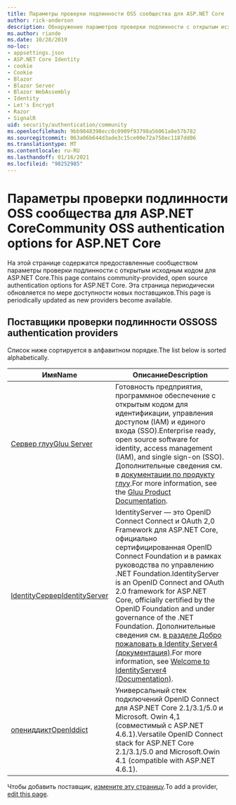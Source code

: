 ```yaml
---
title: Параметры проверки подлинности OSS сообщества для ASP.NET Core
author: rick-anderson
description: Обнаружение параметров проверки подлинности с открытым исходным кодом для ASP.NET Core.
ms.author: riande
ms.date: 10/28/2019
no-loc:
- appsettings.json
- ASP.NET Core Identity
- cookie
- Cookie
- Blazor
- Blazor Server
- Blazor WebAssembly
- Identity
- Let's Encrypt
- Razor
- SignalR
uid: security/authentication/community
ms.openlocfilehash: 9bb9848398ecc0c0909f93798a56061a8e57b782
ms.sourcegitcommit: 063a06b644d3ade3c15ce00e72a758ec1187dd06
ms.translationtype: MT
ms.contentlocale: ru-RU
ms.lasthandoff: 01/16/2021
ms.locfileid: "98252985"
---
```

# <a name="community-oss-authentication-options-for-aspnet-core"></a><span data-ttu-id="66cf0-103">Параметры проверки подлинности OSS сообщества для ASP.NET Core</span><span class="sxs-lookup"><span data-stu-id="66cf0-103">Community OSS authentication options for ASP.NET Core</span></span>

<span data-ttu-id="66cf0-104">На этой странице содержатся предоставленные сообществом параметры проверки подлинности с открытым исходным кодом для ASP.NET Core.</span><span class="sxs-lookup"><span data-stu-id="66cf0-104">This page contains community-provided, open source authentication options for ASP.NET Core.</span></span> <span data-ttu-id="66cf0-105">Эта страница периодически обновляется по мере доступности новых поставщиков.</span><span class="sxs-lookup"><span data-stu-id="66cf0-105">This page is periodically updated as new providers become available.</span></span>

## <a name="oss-authentication-providers"></a><span data-ttu-id="66cf0-106">Поставщики проверки подлинности OSS</span><span class="sxs-lookup"><span data-stu-id="66cf0-106">OSS authentication providers</span></span>

<span data-ttu-id="66cf0-107">Список ниже сортируется в алфавитном порядке.</span><span class="sxs-lookup"><span data-stu-id="66cf0-107">The list below is sorted alphabetically.</span></span>

| <span data-ttu-id="66cf0-108">Имя</span><span class="sxs-lookup"><span data-stu-id="66cf0-108">Name</span></span> | <span data-ttu-id="66cf0-109">Описание</span><span class="sxs-lookup"><span data-stu-id="66cf0-109">Description</span></span> |
| ---- | ----------- |
| [<span data-ttu-id="66cf0-110">Сервер глуу</span><span class="sxs-lookup"><span data-stu-id="66cf0-110">Gluu Server</span></span>](https://gluu.org/) | <span data-ttu-id="66cf0-111">Готовность предприятия, программное обеспечение с открытым кодом для идентификации, управления доступом (IAM) и единого входа (SSO).</span><span class="sxs-lookup"><span data-stu-id="66cf0-111">Enterprise ready, open source software for identity, access management (IAM), and single sign-on (SSO).</span></span> <span data-ttu-id="66cf0-112">Дополнительные сведения см. в [документации по продукту глуу](https://gluu.org/docs/).</span><span class="sxs-lookup"><span data-stu-id="66cf0-112">For more information, see the [Gluu Product Documentation](https://gluu.org/docs/).</span></span> |
| [<span data-ttu-id="66cf0-113">IdentityСервер</span><span class="sxs-lookup"><span data-stu-id="66cf0-113">IdentityServer</span></span>](https://identityserver.io/) | <span data-ttu-id="66cf0-114">IdentityServer — это OpenID Connect Connect и OAuth 2,0 Framework для ASP.NET Core, официально сертифицированная OpenID Connect Foundation и в рамках руководства по управлению .NET Foundation.</span><span class="sxs-lookup"><span data-stu-id="66cf0-114">IdentityServer is an OpenID Connect and OAuth 2.0 framework for ASP.NET Core, officially certified by the OpenID Foundation and under governance of the .NET Foundation.</span></span> <span data-ttu-id="66cf0-115">Дополнительные сведения см. [в разделе Добро пожаловать в Identity Server4 (документация)](https://identityserver4.readthedocs.io/en/latest/).</span><span class="sxs-lookup"><span data-stu-id="66cf0-115">For more information, see [Welcome to IdentityServer4 (Documentation)](https://identityserver4.readthedocs.io/en/latest/).</span></span> |
| [<span data-ttu-id="66cf0-116">опениддикт</span><span class="sxs-lookup"><span data-stu-id="66cf0-116">OpenIddict</span></span>](https://github.com/openiddict/openiddict-core) | <span data-ttu-id="66cf0-117">Универсальный стек подключений OpenID Connect для ASP.NET Core 2.1/3.1/5.0 и Microsoft. Owin 4,1 (совместимый с ASP.NET 4.6.1).</span><span class="sxs-lookup"><span data-stu-id="66cf0-117">Versatile OpenID Connect stack for ASP.NET Core 2.1/3.1/5.0 and Microsoft.Owin 4.1 (compatible with ASP.NET 4.6.1).</span></span> |

<span data-ttu-id="66cf0-118">Чтобы добавить поставщик, [измените эту страницу](https://github.com/login?return_to=https%3A%2F%2Fgithub.com%2Faspnet%2FDocs%2Fedit%2Fmaster%2Faspnetcore%2Fsecurity%2Fauthentication%2Fcommunity.md).</span><span class="sxs-lookup"><span data-stu-id="66cf0-118">To add a provider, [edit this page](https://github.com/login?return_to=https%3A%2F%2Fgithub.com%2Faspnet%2FDocs%2Fedit%2Fmaster%2Faspnetcore%2Fsecurity%2Fauthentication%2Fcommunity.md).</span></span>
